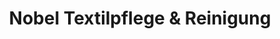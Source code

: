 ---
title: "Nobel Textilpflege & Reinigung"
url: /friedrichsdorf/nobel-textilpflege-und-reinigung/
shop: Wäscherei
---